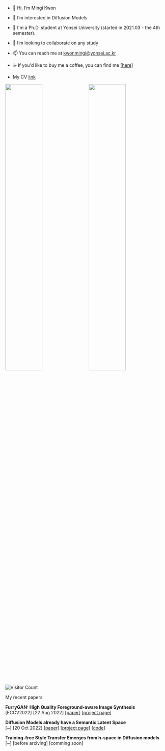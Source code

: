 - 👋 Hi, I’m Mingi Kwon
- 👀 I’m interested in Diffusion Models
- 🌱 I'm a Ph.D. student at Yonsei University (started in 2021.03 - the 4th semester).
- 💞️ I’m looking to collaborate on any study
- 📫 You can reach me at kwonmingi@yonsei.ac.kr
- ☕ If you'd like to buy me a coffee, you can find me [[here]](https://www.buymeacoffee.com/kwonmingi)

- My CV [link](https://drive.google.com/file/d/1d1TOCA20KmYnY8RvBvhFwku7QaaWIMZL/view?usp=share_link)


<img  src="https://github-readme-stats.vercel.app/api?username=kwonminki&show_icons=true&hide_title=true&hide_border=true&card_width=300" width="48%" align="right" >
<img  src="https://github-readme-stats.vercel.app/api/top-langs/?username=kwonminki&layout=compact&hide=html,css,scss,jupyter%20notebook&hide_title=true&hide_border=true" width="48%" >


![Visitor Count](https://komarev.com/ghpvc/?username=kwonminki&color=grey)


My recent papers

**FurryGAN: High Quality Foreground-aware Image Synthesis** \
[ECCV2022] [22 Aug 2022] [[paper](https://arxiv.org/abs/2208.10422)] [[project page](https://jeongminb.github.io/FurryGAN/)]

**Diffusion Models already have a Semantic Latent Space** \
[~] [20 Oct 2022] [[paper](https://arxiv.org/abs/2210.10960)] [[project page](https://kwonminki.github.io/Asyrp/)] [[code](https://github.com/kwonminki/Asyrp_official)]

**Training-free Style Transfer Emerges from h-space in Diffusion models** \
[~] [before arxiving] [comming soon]


<!---
kwonminki/kwonminki is a ✨ special ✨ repository because its `README.md` (this file) appears on your GitHub profile.
You can click the Preview link to take a look at your changes.
--->
